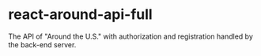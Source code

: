# react-around-api-full
The API of "Around the U.S." with authorization and registration handled by the back-end server.
